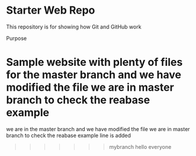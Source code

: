 # Starter Web Repo

This repository is for showing 
how Git and GitHub work

 Purpose

Sample website with plenty of files for the master branch
 and we have modified the file
we are in master branch to check the reabase example
=======
we are in the master branch and we have modified the file
we are in master branch to check the reabase example
line is added
>>>>>>> mybranch
hello everyone